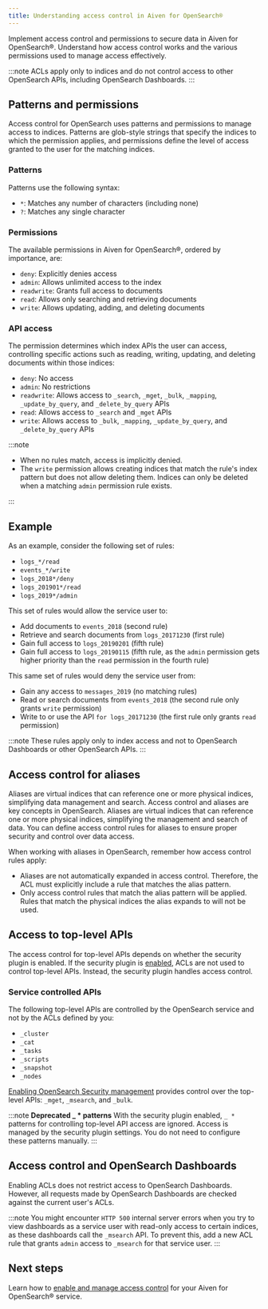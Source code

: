 ```yaml
---
title: Understanding access control in Aiven for OpenSearch®
---
```


Implement access control and permissions to secure data in Aiven for OpenSearch®. Understand how access control works and the various permissions used to manage access effectively.

:::note
ACLs apply only to indices and do not control access to other OpenSearch APIs,
including OpenSearch Dashboards.
:::

## Patterns and permissions

Access control for OpenSearch uses patterns and permissions to manage access to indices.
Patterns are glob-style strings that specify the indices to which the permission applies,
and permissions define the level of access granted to the user for the matching indices.

### Patterns

Patterns use the following syntax:

-   `*`: Matches any number of characters (including none)
-   `?`: Matches any single character

### Permissions

The available permissions in Aiven for OpenSearch®, ordered by importance, are:

-   `deny`: Explicitly denies access
-   `admin`: Allows unlimited access to the index
-   `readwrite`: Grants full access to documents
-   `read`: Allows only searching and retrieving documents
-   `write`: Allows updating, adding, and deleting documents

### API access

The permission determines which index APIs the user can access, controlling
specific actions such as reading, writing, updating, and deleting documents
within those indices:

-   `deny`: No access
-   `admin`: No restrictions
-   `readwrite`: Allows access to `_search`, `_mget`, `_bulk`,
    `_mapping`, `_update_by_query`, and `_delete_by_query` APIs
-   `read`: Allows access to `_search` and `_mget` APIs
-   `write`: Allows access to `_bulk`, `_mapping`, `_update_by_query`,
    and `_delete_by_query` APIs

:::note

 - When no rules match, access is implicitly denied.
 - The `write` permission allows creating indices that match the rule's index pattern
   but does not allow deleting them. Indices can only be deleted when a matching
   `admin` permission rule exists.

:::

## Example

As an example, consider the following set of rules:

-   `logs_*/read`
-   `events_*/write`
-   `logs_2018*/deny`
-   `logs_201901*/read`
-   `logs_2019*/admin`

This set of rules would allow the service user to:

-   Add documents to `events_2018` (second rule)
-   Retrieve and search documents from `logs_20171230` (first rule)
-   Gain full access to `logs_20190201` (fifth rule)
-   Gain full access to `logs_20190115` (fifth rule, as the `admin`
    permission gets higher priority than the `read` permission in the
    fourth rule)

This same set of rules would deny the service user from:

-   Gain any access to `messages_2019` (no matching rules)
-   Read or search documents from `events_2018` (the second rule only
    grants `write` permission)
-   Write to or use the API `for logs_20171230` (the first rule only
    grants `read` permission)

:::note
These rules apply only to index access and not to OpenSearch Dashboards or other
OpenSearch APIs.
:::

## Access control for aliases

Aliases are virtual indices that can reference one or more physical indices,
simplifying data management and search.
Access control and aliases are key concepts in OpenSearch. Aliases are
virtual indices that can reference one or more physical indices,
simplifying the management and search of data. You can define access control rules
for aliases to ensure proper security and control over data access.

When working with aliases in OpenSearch, remember how access control rules apply:

-   Aliases are not automatically expanded in access control. Therefore,
    the ACL must explicitly include a rule that matches the alias
    pattern.
-   Only access control rules that match the alias pattern will be applied.
    Rules that match the physical indices the alias expands to will not be used.

## Access to top-level APIs

The access control for top-level APIs depends on whether the security plugin is
enabled. If the security plugin is
[enabled](docs/products/opensearch/howto/enable-opensearch-security),
ACLs are not used to control top-level APIs.
Instead, the security plugin handles access control.

### Service controlled APIs

The following top-level APIs are controlled by the OpenSearch service
and not by the ACLs defined by you:

- `_cluster`
- `_cat`
- `_tasks`
- `_scripts`
- `_snapshot`
- `_nodes`

[Enabling OpenSearch Security management](/docs/products/opensearch/howto/enable-opensearch-security)
provides control over the
top-level APIs: `_mget`, `_msearch`, and `_bulk`.

:::note
**Deprecated _ * patterns**
With the security plugin enabled, `_ *` patterns for controlling top-level API
access are ignored. Access is managed by the security plugin settings. You do not
need to configure these patterns manually.
:::

## Access control and OpenSearch Dashboards

Enabling ACLs does not restrict access to OpenSearch Dashboards.
However, all requests made by OpenSearch Dashboards are checked against
the current user's ACLs.

:::note
You might encounter `HTTP 500` internal server errors when you try to
view dashboards as a service user with read-only access to certain
indices, as these dashboards call the `_msearch` API. To prevent this,
add a new ACL rule that grants `admin` access to `_msearch` for that
service user.
:::

## Next steps

Learn how to
[enable and manage access control](/docs/products/opensearch/howto/control_access_to_content)
for your Aiven for OpenSearch® service.
